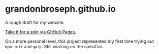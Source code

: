# grandonbroseph.github.io
A rough draft for my website.

[Take it for a spin via GitHub Pages.](https://grandonbroseph.github.io/)

On a more personal level, this project represented my first time trying out `npm init` and `gulp`. Still working on the specifics.
